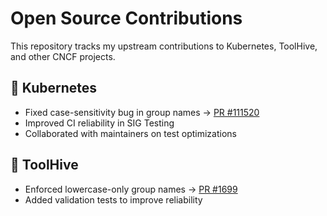 # Open Source Contributions

This repository tracks my upstream contributions to Kubernetes, ToolHive, and other CNCF projects.

## 🔹 Kubernetes
- Fixed case-sensitivity bug in group names → [PR #111520](https://github.com/kubernetes/kubernetes/pull/111520)
- Improved CI reliability in SIG Testing
- Collaborated with maintainers on test optimizations

## 🔹 ToolHive
- Enforced lowercase-only group names → [PR #1699](https://github.com/toolhive/toolhive/pull/1699)
- Added validation tests to improve reliability

